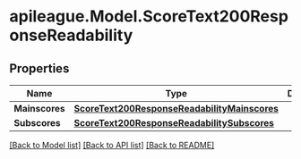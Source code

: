 # apileague.Model.ScoreText200ResponseReadability

## Properties

Name | Type | Description | Notes
------------ | ------------- | ------------- | -------------
**Mainscores** | [**ScoreText200ResponseReadabilityMainscores**](ScoreText200ResponseReadabilityMainscores.md) |  | [optional] 
**Subscores** | [**ScoreText200ResponseReadabilitySubscores**](ScoreText200ResponseReadabilitySubscores.md) |  | [optional] 

[[Back to Model list]](../README.md#documentation-for-models) [[Back to API list]](../README.md#documentation-for-api-endpoints) [[Back to README]](../README.md)

